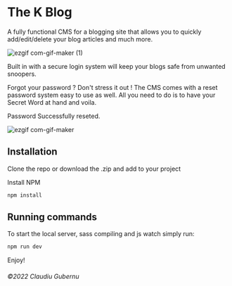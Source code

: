 # The K Blog

A fully functional CMS for a blogging site that allows you to quickly add/edit/delete your blog articles and much more.

![ezgif com-gif-maker (1)](https://user-images.githubusercontent.com/55931383/165967539-bb0ddef4-c277-4e0b-83cd-9633363793a9.gif)

Built in with a secure login system will keep your blogs safe from unwanted snoopers. 

Forgot your password ? Don't stress it out ! 
The CMS comes with a reset password system easy to use as well. All you need to do is to have your Secret Word at hand and voila. 

Password Successfully reseted.

![ezgif com-gif-maker](https://user-images.githubusercontent.com/55931383/165965701-59b9894c-028b-436c-8363-b2a0fcc478fc.gif)


## Installation

Clone the repo or download the .zip and add to your project

Install NPM

```bash
npm install
```

## Running commands

To start the local server, sass compiling and js watch simply run: 

```bash
npm run dev
```

Enjoy!

###### ©2022 Claudiu Gubernu

